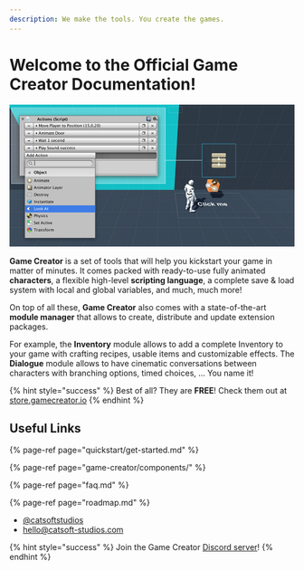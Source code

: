 ```yaml
---
description: We make the tools. You create the games.
---
```


# Welcome to the Official Game Creator Documentation!

![\(Example of an Action sequence\)](.gitbook/assets/game-creator.jpg)

**Game Creator** is a set of tools that will help you kickstart your game in matter of minutes. It comes packed with ready-to-use fully animated **characters**, a flexible high-level **scripting language**, a complete save & load system with local and global variables, and much, much more!

On top of all these, **Game Creator** also comes with a state-of-the-art **module manager** that allows to create, distribute and update extension packages. 

For example, the **Inventory** module allows to add a complete Inventory to your game with crafting recipes, usable items and customizable effects. The **Dialogue** module allows to have cinematic conversations between characters with branching options, timed choices, ... You name it!

{% hint style="success" %}
Best of all? They are **FREE**! Check them out at [store.gamecreator.io](https://store.gamecreator.io)
{% endhint %}

## Useful Links

{% page-ref page="quickstart/get-started.md" %}

{% page-ref page="game-creator/components/" %}

{% page-ref page="faq.md" %}

{% page-ref page="roadmap.md" %}

* [@catsoftstudios](https://twitter.com/catsoftstudios)
* [hello@catsoft-studios.com](mailto:hello@catsoft-studios.com)

{% hint style="success" %}
Join the Game Creator [Discord server](https://discord.gg/WUTVJeq)!
{% endhint %}


